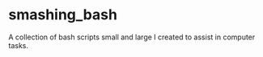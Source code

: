 # smashing_bash
A collection of bash scripts small and large I created to assist in computer tasks.
